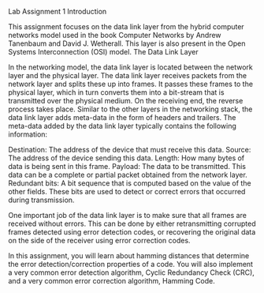 Lab Assignment 1
Introduction

This assignment focuses on the data link layer from the hybrid computer networks model used in the book Computer Networks by Andrew Tanenbaum and David J. Wetherall. This layer is also present in the Open Systems Interconnection (OSI) model.
The Data Link Layer

In the networking model, the data link layer is located between the network layer and the physical layer. The data link layer receives packets from the network layer and splits these up into frames. It passes these frames to the physical layer, which in turn converts them into a bit-stream that is transmitted over the physical medium. On the receiving end, the reverse process takes place. Similar to the other layers in the networking stack, the data link layer adds meta-data in the form of headers and trailers. The meta-data added by the data link layer typically contains the following information:

   Destination: The address of the device that must receive this data.
   Source: The address of the device sending this data.
   Length: How many bytes of data is being sent in this frame.
   Payload: The data to be transmitted. This data can be a complete or partial packet obtained from the network layer.
   Redundant bits: A bit sequence that is computed based on the value of the other fields. 
                    These bits are used to detect or correct errors that occurred during transmission.

One important job of the data link layer is to make sure that all frames are received without errors. This can be done by either retransmitting corrupted frames detected using error detection codes, or recovering the original data on the side of the receiver using error correction codes.

In this assignment, you will learn about hamming distances that determine the error detection/correction properties of a code. You will also implement a very common error detection algorithm, Cyclic Redundancy Check (CRC), and a very common error correction algorithm, Hamming Code.
